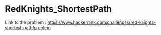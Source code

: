 # RedKnights_ShortestPath
Link to the problem : https://www.hackerrank.com/challenges/red-knights-shortest-path/problem
